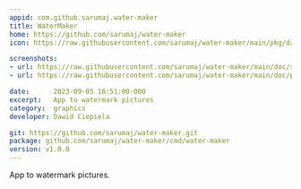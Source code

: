 ```yaml
---
appid: com.github.sarumaj.water-maker
title: WaterMaker
home: https://github.com/sarumaj/water-maker
icon: https://raw.githubusercontent.com/sarumaj/water-maker/main/pkg/data/images/icon.png

screenshots:
- url: https://raw.githubusercontent.com/sarumaj/water-maker/main/doc/selection.png
- url: https://raw.githubusercontent.com/sarumaj/water-maker/main/doc/progress.png

date:      2023-09-05 16:51:00-000
excerpt:   App to watermark pictures
category:  graphics
developer: Dawid Ciepiela

git: https://github.com/sarumaj/water-maker.git
package: github.com/sarumaj/water-maker/cmd/water-maker
version: v1.0.0
---
```


App to watermark pictures.
